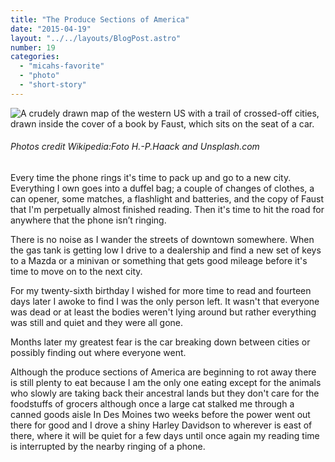 ```yaml
---
title: "The Produce Sections of America"
date: "2015-04-19"
layout: "../../layouts/BlogPost.astro"
number: 19
categories: 
  - "micahs-favorite"
  - "photo"
  - "short-story"
---
```


![A crudely drawn map of the western US with a trail of crossed-off cities, drawn inside the cover of a book by Faust, which sits on the seat of a car.](/assets/images/Week-19.jpg)

###### Photos credit Wikipedia:Foto H.-P.Haack and Unsplash.com

Every time the phone rings it's time to pack up and go to a new city. Everything I own goes into a duffel bag; a couple of changes of clothes, a can opener, some matches, a flashlight and batteries, and the copy of Faust that I'm perpetually almost finished reading. Then it's time to hit the road for anywhere that the phone isn’t ringing.

There is no noise as I wander the streets of downtown somewhere. When the gas tank is getting low I drive to a dealership and find a new set of keys to a Mazda or a minivan or something that gets good mileage before it's time to move on to the next city.

For my twenty-sixth birthday I wished for more time to read and fourteen days later I awoke to find I was the only person left. It wasn't that everyone was dead or at least the bodies weren't lying around but rather everything was still and quiet and they were all gone.

Months later my greatest fear is the car breaking down between cities or possibly finding out where everyone went.

Although the produce sections of America are beginning to rot away there is still plenty to eat because I am the only one eating except for the animals who slowly are taking back their ancestral lands but they don't care for the foodstuffs of grocers although once a large cat stalked me through a canned goods aisle In Des Moines two weeks before the power went out there for good and I drove a shiny Harley Davidson to wherever is east of there, where it will be quiet for a few days until once again my reading time is interrupted by the nearby ringing of a phone.
